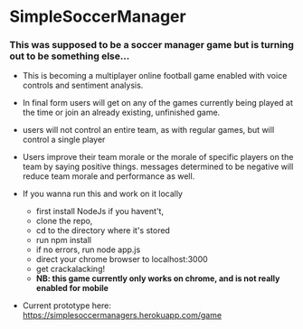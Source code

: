 # SimpleSoccerManager
### This was supposed to be a soccer manager game but is turning out to be something else...

-  This is becoming a multiplayer online football game enabled with voice controls and sentiment analysis. 

-  In final form users will get on any of the games currently being played at the time or join an already existing, unfinished game. 

- users will not control an entire team, as with regular games, but will control a single player

-  Users improve their team morale or the morale of specific players on the team by saying positive things. messages 
determined to be negative will reduce team morale and performance as well. 

-  If you wanna run this and work on it locally 
   -  first install NodeJs if you havent't, 
   -  clone the repo,
   -  cd to the directory where it's stored
   -  run npm install
   -  if no errors, run node app.js
   -  direct your chrome browser to localhost:3000
   -  get crackalacking!
   -  **NB: this game currently only works on chrome, and is not really enabled for mobile**
   
  

-  Current prototype here: https://simplesoccermanagers.herokuapp.com/game


